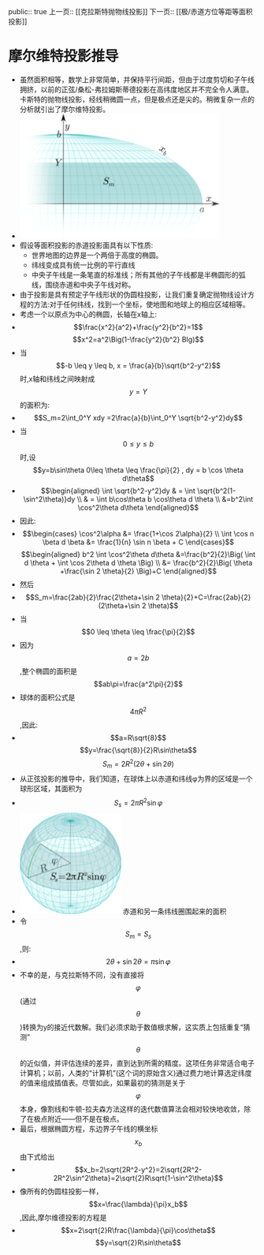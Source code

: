 public:: true
上一页:: [[克拉斯特抛物线投影]]
下一页:: [[极/赤道方位等距等面积投影]]

# 摩尔维特投影推导
- 虽然面积相等，数学上非常简单，并保持平行间距，但由于过度剪切和子午线拥挤，以前的正弦/桑松-弗拉姆斯蒂德投影在高纬度地区并不完全令人满意。卡斯特的抛物线投影，经线稍微圆一点，但是极点还是尖的。稍微复杂一点的分析就引出了摩尔维特投影。
- ![image.png](../assets/image_1623587264731_0.png)
- 假设等面积投影的赤道投影面具有以下性质:
  * 世界地图的边界是一个两倍于高度的椭圆。
  * 纬线变成具有统一比例的平行直线
  * 中央子午线是一条笔直的标准线；所有其他的子午线都是半椭圆形的弧线，围绕赤道和中央子午线对称。
- 由于投影是具有预定子午线形状的伪圆柱投影，让我们重复确定抛物线设计方程的方法:对于任何纬线，找到一个坐标，使地图和地球上的相应区域相等。
- 考虑一个以原点为中心的椭圆，长轴在x轴上:
-
  $$\frac{x^2}{a^2}+\frac{y^2}{b^2}=1$$
  $$x^2=a^2\Big(1-\frac{y^2}{b^2} BIg)$$
- 当$$-b \leq y \leq b, x = \frac{a}{b}\sqrt{b^2-y^2}$$时,x轴和纬线之间映射成$$y=Y$$的面积为:
-
  $$S_m=2\int_0^Y xdy =2\frac{a}{b}\int_0^Y \sqrt{b^2-y^2}dy$$
- 当 $$0 \leq y \leq b $$ 时,设 $$y=b\sin\theta 0\leq \theta \leq \frac{\pi}{2} , dy = b \cos \theta d\theta$$
-
  $$\begin{aligned}
  \int \sqrt{b^2-y^2}dy & = \int \sqrt{b^2(1-\sin^2\theta)}dy \\
  & = \int b\cos\theta b \cos\theta d \theta \\
  &=b^2\int \cos^2\theta d\theta
  \end{aligned}$$
- 因此:
-
  $$\begin{cases}
  \cos^2\alpha &= \frac{1+\cos 2\alpha}{2} \\
  \int \cos n \beta d \beta &= \frac{1}{n} \sin n \beta + C
  \end{cases}$$
  $$\begin{aligned}
  b^2 \int \cos^2\theta d\theta &=\frac{b^2}{2}\Big( \int d \theta + \int \cos 2\theta d \theta \Big) \\
  &= \frac{b^2}{2}\Big( \theta +\frac{\sin 2 \theta}{2} \Big)+C
  \end{aligned}$$
- 然后
-
  $$S_m=\frac{2ab}{2}\frac{2\theta+\sin 2 \theta}{2}+C=\frac{2ab}{2}(2\theta+\sin 2 \theta)$$
- 当$$0 \leq \theta \leq \frac{\pi}{2}$$
- 因为$$a=2b$$,整个椭圆的面积是$$ab\pi=\frac{a^2\pi}{2}$$
- 球体的面积公式是$$4\pi R^2$$,因此:
-
  $$a=R\sqrt{8}$$
  $$y=\frac{\sqrt{8}}{2}R\sin\theta$$
  $$S_m=2R^2(2\theta+\sin 2 \theta)$$
- 从正弦投影的推导中，我们知道，在球体上以赤道和纬线φ为界的区域是一个球形区域，其面积为
-
  $$S_s=2\pi R^2 \sin\varphi$$
- ![image.png](../assets/image_1623589324617_0.png) 
  赤道和另一条纬线圈围起来的面积
- 令$$S_m=S_s$$,则:
-
  $$2\theta+\sin 2 \theta =\pi \sin \varphi$$
- 不幸的是，与克拉斯特不同，没有直接将$$\varphi$$(通过$$\theta$$)转换为y的接近代数解。我们必须求助于数值根求解，这实质上包括重复“猜测”$$\theta$$的近似值，并评估连续的差异，直到达到所需的精度。这项任务非常适合电子计算机；以前，人类的“计算机”(这个词的原始含义)通过费力地计算选定纬度的值来组成插值表。尽管如此，如果最初的猜测是关于$$\varphi$$本身，像割线和牛顿-拉夫森方法这样的迭代数值算法会相对较快地收敛，除了在极点附近——但不是在极点。
- 最后，根据椭圆方程，东边界子午线的横坐标$$x_b$$由下式给出
-
  $$x_b=2\sqrt{2R^2-y^2}=2\sqrt{2R^2-2R^2\sin^2\theta}=2\sqrt{2}R\sqrt{1-\sin^2\theta}$$
- 像所有的伪圆柱投影一样，$$x=\frac{\lambda}{\pi}x_b$$,因此,摩尔维德投影的方程是
-
  $$x=2\sqrt{2}R\frac{\lambda}{\pi}\cos\theta$$
  $$y=\sqrt{2}R\sin\theta$$